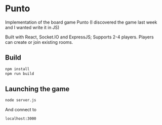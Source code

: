 # Punto
Implementation of the board game Punto (I discovered the game last week and I wanted write it in JS)

Built with React, Socket.IO and ExpressJS;
Supports 2-4 players.
Players can create or join existing rooms.

## Build
```bash
npm install
npm run build
```

## Launching the game
```bash
node server.js
```

And connect to
```bash
localhost:3000
```
